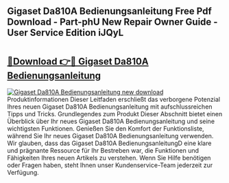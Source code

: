 ## Gigaset Da810A Bedienungsanleitung Free Pdf Download - Part-phU New Repair Owner Guide - User Service Edition iJQyL

# <h2><a href="http://df1666.blite.top/?on=Gigaset+Da810A+Bedienungsanleitung">🔗Download 👉🔴 Gigaset Da810A Bedienungsanleitung</a></h2>

[![Gigaset Da810A Bedienungsanleitung new download](https://i.imgur.com/lujVjoI.png)](http://df1666.blite.top/?on=Gigaset+Da810A+Bedienungsanleitung)
Produktinformationen Dieser Leitfaden erschließt das verborgene Potenzial Ihres neuen Gigaset Da810A Bedienungsanleitung mit aufschlussreichen Tipps und Tricks. Grundlegendes zum Produkt Dieser Abschnitt bietet einen Überblick über Ihr neues Gigaset Da810A Bedienungsanleitung und seine wichtigsten Funktionen. Genießen Sie den Komfort der Funktionsliste, während Sie Ihr neues Gigaset Da810A Bedienungsanleitung verwenden. Wir glauben, dass das Gigaset Da810A BedienungsanleitungD eine klare und prägnante Ressource für Ihr Bestreben war, die Funktionen und Fähigkeiten Ihres neuen Artikels zu verstehen. Wenn Sie Hilfe benötigen oder Fragen haben, steht Ihnen unser Kundenservice-Team jederzeit zur Verfügung.

